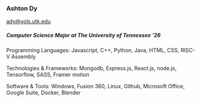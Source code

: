### Ashton Dy 
ady@vols.utk.edu

##### Computer Science Major at The University of Tennessee '26

Programming Languages: Javascript, C++, Python, Java, HTML, CSS, RISC-V Assembly

Technologies & Frameworks: Mongodb, Express.js, React.js, node.js, Tensorflow, SASS, Framer motion

Software & Tools: Windows, Fusion 360, Linux, Github, Microsoft Office, Google Suite, Docker, Blender 




<!--
**dyashton/dyashton** is a ✨ _special_ ✨ repository because its `README.md` (this file) appears on your GitHub profile.

Here are some ideas to get you started:

- 🔭 I’m currently working on ...
- 🌱 I’m currently learning ...
- 👯 I’m looking to collaborate on ...
- 🤔 I’m looking for help with ...
- 💬 Ask me about ...
- 📫 How to reach me: ...
- 😄 Pronouns: ...
- ⚡ Fun fact: ...
-->
